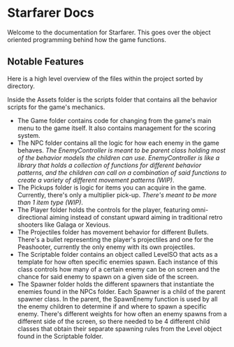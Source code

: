 Starfarer Docs
=================================

Welcome to the documentation for Starfarer. This goes over the object oriented programming behind how the game functions.

## Notable Features
Here is a high level overview of the files within the project sorted by directory.

Inside the Assets folder is the scripts folder that contains all the behavior scripts for the game's mechanics.
- The Game folder contains code for changing from the game's main menu to the game itself. It also contains management for the scoring system.
- The NPC folder contains all the logic for how each enemy in the game behaves. *The EnemyController is meant to be parent class holding most of the behavior models the children can use. EnemyController is like a library that holds a collection of functions for different behavior patterns, and the children can call on a combination of said functions to create a variety of different movement patterns (WIP)*.
- The Pickups folder is logic for items you can acquire in the game. Currently, there's only a multiplier pick-up. *There's meant to be more than 1 item type (WIP)*.
- The Player folder holds the controls for the player, featuring omni-directional aiming instead of constant upward aiming in traditional retro shooters like Galaga or Xevious.
- The Projectiles folder has movement behavior for different Bullets. There's a bullet representing the player's projectiles and one for the Peashooter, currently the only enemy with its own projectiles.
- The Scriptable folder contains an object called LevelSO that acts as a template for how often specific enemies spawn. Each instance of this class controls how many of a certain enemy can be on screen and the chance for said enemy to spawn on a given side of the screen.
- The Spawner folder holds the different spawners that instantiate the enemies found in the NPCs folder. Each Spawner is a child of the parent spawner class. In the parent, the SpawnEnemy function is used by all the enemy children to determine if and where to spawn a specific enemy. There's different weights for how often an enemy spawns from a different side of the screen, so there needed to be 4 different child classes 
that obtain their separate spawning rules from the Level object found in the Scriptable folder.